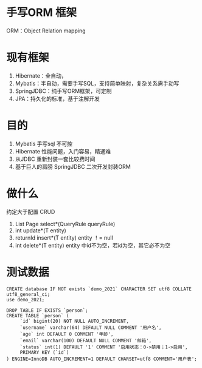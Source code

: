 # 手写ORM 框架
ORM：Object Relation mapping

# 现有框架
1. Hibernate：全自动，
2. Mybatis：半自动，需要手写SQL，支持简单映射，复杂关系需手动写
3. SpringJDBC：纯手写ORM框架，可定制
4. JPA：持久化的标准，基于注解开发

# 目的
1. Mybatis 手写sql 不可控
2. Hibernate 性能问题，入门容易，精通难
3. 从JDBC 重新封装一套比较费时间
4. 基于巨人的肩膀 SpringJDBC 二次开发封装ORM

# 做什么
约定大于配置
CRUD  
1. List<?> Page<?> select*(QueryRule queryRule)
2. int update*(T entity)
3. returnId insert*(T entity) entity ！= null
4. int delete*(T entity) entity 中id不为空，若id为空，其它必不为空

# 测试数据
```mysql
CREATE database IF NOT exists `demo_2021` CHARACTER SET utf8 COLLATE utf8_general_ci;
use demo_2021;

DROP TABLE IF EXISTS `person`;
CREATE TABLE `person` (
     `id` bigint(20) NOT NULL AUTO_INCREMENT,
     `username` varchar(64) DEFAULT NULL COMMENT '用户名',
     `age` int DEFAULT 0 COMMENT '年龄',
     `email` varchar(100) DEFAULT NULL COMMENT '邮箱',
     `status` int(1) DEFAULT '1' COMMENT '启用状态：0->禁用；1->启用',
     PRIMARY KEY (`id`)
) ENGINE=InnoDB AUTO_INCREMENT=1 DEFAULT CHARSET=utf8 COMMENT='用户表';

```